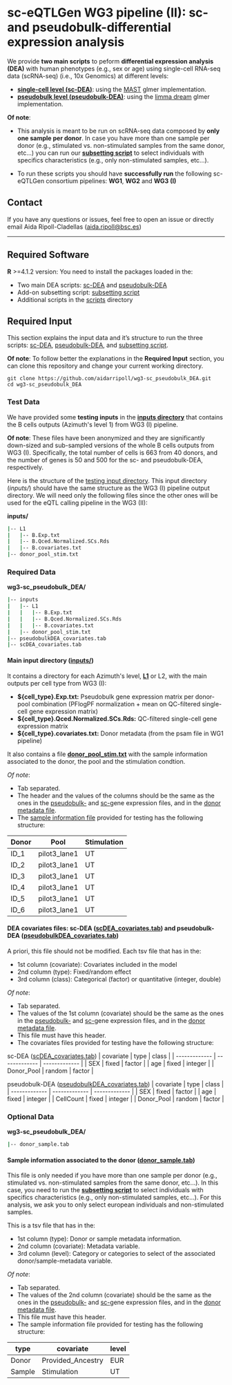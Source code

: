 # sc-eQTLGen WG3 pipeline (II): sc- and pseudobulk-differential expression analysis 

We provide **two main scripts** to peform **differential expression analysis (DEA)** with human phenotypes (e.g., sex or age) using single-cell RNA-seq data (scRNA-seq) (i.e., 10x Genomics) at different levels:

* **[single-cell level (sc-DEA)](/scDEA_MAST_glmer.R)**: using the [MAST](https://genomebiology.biomedcentral.com/articles/10.1186/s13059-015-0844-5) glmer implementation.
* **[pseudobulk level (pseudobulk-DEA)](/pseudobulkDEA_limmadream.R)**: using the [limma dream](https://academic.oup.com/bioinformatics/article/37/2/192/5878955) glmer implementation.

**Of note**: 
* This analysis is meant to be run on scRNA-seq data composed by **only one sample per donor**. In case you have more than one sample per donor (e.g., stimulated vs. non-stimulated samples from the same donor, etc...) you can run our **[subsetting script](/subset_by_metadata.R)** to select individuals with specifics characteristics (e.g., only non-stimulated samples, etc...). 

* To run these scripts you should have **successfully run** the following sc-eQTLGen consortium pipelines: **WG1**, **WG2** and **WG3 (I)** 

## Contact
If you have any questions or issues, feel free to open an issue or directly email Aida Ripoll-Cladellas (aida.ripoll@bsc.es)

-------

## Required Software
**R** >=4.1.2 version: You need to install the packages loaded in the:
* Two main DEA scripts: [sc-DEA](/scDEA_MAST_glmer.R) and [pseudobulk-DEA](/pseudobulkDEA_limmadream.R)
* Add-on subsetting script: [subsetting script](/subset_by_metadata.R)
* Additional scripts in the [scripts](/scripts/) directory

## Required Input
This section explains the input data and it’s structure to run the three scripts: [sc-DEA](/scDEA_MAST_glmer.R), [pseudobulk-DEA](/pseudobulkDEA_limmadream.R), and [subsetting script](/subset_by_metadata.R).

**Of note**: To follow better the explanations in the **Required Input** section, you can clone this repository and change your current working directory. 

```
git clone https://github.com/aidarripoll/wg3-sc_pseudobulk_DEA.git
cd wg3-sc_pseudobulk_DEA
```

### Test Data
We have provided some **testing inputs** in the **[inputs directory](inputs/)** that contains the B cells outputs (Azimuth's level 1) from WG3 (I) pipeline. 

**Of note**: These files have been anonymized and they are significantly down-sized and sub-sampled versions of the whole B cells outputs from WG3 (I). Specifically, the total number of cells is 663 from 40 donors, and the number of genes is 50 and 500 for the sc- and pseudobulk-DEA, respectively.

Here is the structure of the [testing input directory](/inputs/). This input directory (*inputs/*) should have the same structure as the WG3 (I) pipeline output directory. We will need only the following files since the other ones will be used for the eQTL calling pipeline in the WG3 (II):

**inputs/**    
```bash
|-- L1
|   |-- B.Exp.txt
|   |-- B.Qced.Normalized.SCs.Rds
|   |-- B.covariates.txt 
|-- donor_pool_stim.txt

````

### Required Data
**wg3-sc_pseudobulk_DEA/**  
```bash
|-- inputs
|   |-- L1
|   |   |-- B.Exp.txt
|   |   |-- B.Qced.Normalized.SCs.Rds
|   |   |-- B.covariates.txt 
|   |-- donor_pool_stim.txt
|-- pseudobulkDEA_covariates.tab
|-- scDEA_covariates.tab
```

#### Main input directory ([inputs/](/inputs/))
It contains a directory for each Azimuth's level, **[L1](/inputs/L1/)** or L2, with the main outputs per cell type from WG3 (I): 
* **${cell_type}.Exp.txt:** Pseudobulk gene expression matrix per donor-pool combination (PFlogPF normalization + mean on QC-filtered single-cell gene expression matrix)
* **${cell_type}.Qced.Normalized.SCs.Rds:** QC-filtered single-cell gene expression matrix
* **${cell_type}.covariates.txt:** Donor metadata (from the psam file in WG1 pipeline)

It also contains a file **[donor_pool_stim.txt](/inputs/donor_pool_stim.txt)** with the sample information associated to the donor, the pool and the stimulation condtion.

*Of note*:
* Tab separated.
* The header and the values of the columns should be the same as the ones in the [pseudobulk-](/inputs/L1/B.Exp.txt) and [sc-](/inputs/L1/Qced.Normalized.SCs.Rds)gene expression files, and in the [donor metadata file](/inputs/L1/B.covariates.txt).
* The [sample information file](/inputs/donor_pool_stim.txt) provided for testing has the following structure:

| Donor  | Pool | Stimulation  | 
| ------------- | ------------- | ------------- | 
| ID_1  | pilot3_lane1  | UT  | 
| ID_2  | pilot3_lane1  | UT  | 
| ID_3  | pilot3_lane1  | UT  | 
| ID_4  | pilot3_lane1  | UT  |
| ID_5  | pilot3_lane1  | UT  | 
| ID_6  | pilot3_lane1  | UT  |

#### DEA covariates files: sc-DEA ([scDEA_covariates.tab](/scDEA_covariates.tab)) and pseudobulk-DEA ([pseudobulkDEA_covariates.tab](/pseudobulkDEA_covariates.tab))
A priori, this file should not be modified. Each tsv file that has in the:
* 1st column (covariate): Covariates included in the model
* 2nd column (type): Fixed/random effect
* 3rd column (class): Categorical (factor) or quantitative (integer, double)

*Of note*:
* Tab separated.
* The values of the 1st column (covariate) should be the same as the ones in the [pseudobulk-](/inputs/L1/B.Exp.txt) and [sc-](/inputs/L1/Qced.Normalized.SCs.Rds)gene expression files, and in the [donor metadata file](/inputs/L1/B.covariates.txt).  
* This file must have this header. 
* The covariates files provided for testing have the following structure:

sc-DEA ([scDEA_covariates.tab](/scDEA_covariates.tab))
| covariate  | type | class  | 
| ------------- | ------------- | ------------- | 
| SEX  | fixed  | factor  | 
| age  | fixed  | integer  | 
| Donor_Pool  | random  | factor  | 

pseudobulk-DEA ([pseudobulkDEA_covariates.tab](/pseudobulkDEA_covariates.tab))
| covariate  | type | class  | 
| ------------- | ------------- | ------------- | 
| SEX  | fixed  | factor  | 
| age  | fixed  | integer  | 
| CellCount  | fixed  | integer  | 
| Donor_Pool  | random  | factor  |

### Optional Data

**wg3-sc_pseudobulk_DEA/**  
```bash
|-- donor_sample.tab
```
#### Sample information associated to the donor ([donor_sample.tab](/donor_sample.tab))
This file is only needed if you have more than one sample per donor (e.g., stimulated vs. non-stimulated samples from the same donor, etc...). In this case, you need to run the **[subsetting script](/subset_by_metadata.R)** to select individuals with specifics characteristics (e.g., only non-stimulated samples, etc...). For this analysis, we ask you to only select european individuals and non-stimulated samples.

This is a tsv file that has in the:
* 1st column (type): Donor or sample metadata information.
* 2nd column (covariate): Metadata variable. 
* 3rd column (level): Category or categories to select of the associated donor/sample-metadata variable.

*Of note*:
* Tab separated.
* The values of the 2nd column (covariate) should be the same as the ones in the [pseudobulk-](/inputs/L1/B.Exp.txt) and [sc-](/inputs/L1/Qced.Normalized.SCs.Rds)gene expression files, and in the [donor metadata file](/inputs/L1/B.covariates.txt).  
* This file must have this header. 
* The sample information file provided for testing has the following structure:

| type  | covariate | level  | 
| ------------- | ------------- | ------------- | 
| Donor  | Provided_Ancestry  | EUR  | 
| Sample  | Stimulation  | UT  | 

